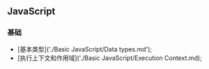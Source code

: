## JavaScript

### 基础

- [基本类型]('./Basic JavaScript/Data types.md');
- [执行上下文和作用域]('./Basic JavaScript/Execution Context.md);